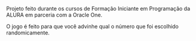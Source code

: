 Projeto feito durante os cursos de Formação Iniciante em Programação da ALURA em parceria com a Oracle One.

O jogo é feito para que você advinhe qual o número que foi escolhido randomicamente.
